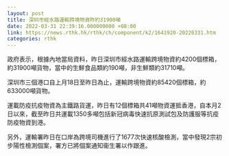```yaml
---
layout: post
title: 深圳市經水路運輸跨境物資昨約31900噸
date: 2022-03-31 22:39:16.000000000 +08:00
link: https://news.rthk.hk/rthk/ch/component/k2/1641920-20220331.htm
categories: rthk
---
```


政府表示，根據內地當局資料，昨日深圳市經水路運輸跨境物資約4200個標箱，約31900噸貨物，當中的生鮮食品類約190噸，非生鮮類約31710噸。

深圳市三個港口自上月18日至昨日為止，運輸跨境物資約85420個標箱，約633000噸貨物。
 
運載防疫抗疫物資為主鐵路貨運，昨日有12個標箱共41噸物資運抵香港，自本月2日以來，截至昨日共運載1350多噸包括新冠病毒快速抗原測試包及防護服等抗疫防疫物資到港。

另外，運輸署昨日在口岸為跨境司機進行了1677次快速核酸檢測，當中發現2宗初步陽性檢測個案，署方已將個案通知衞生署以作跟進。
